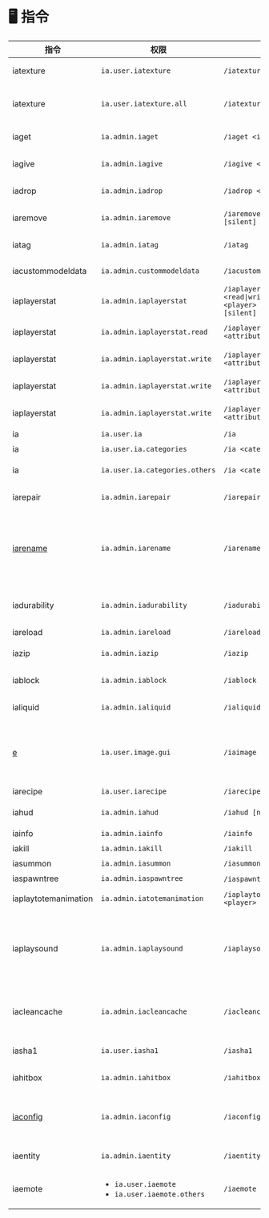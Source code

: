 # 🖥 指令

<table><thead><tr><th width="159">指令</th><th>权限</th><th width="256">用法</th><th>描述</th></tr></thead><tbody><tr><td>iatexture</td><td><code>ia.user.iatexture</code></td><td><code>/iatexture</code></td><td>强制客户端重新加载资源包</td></tr><tr><td>iatexture</td><td><code>ia.user.iatexture.all</code></td><td><code>/iatexture [all|player]</code></td><td>强制客户端重新加载资源包（某个玩家或所有人）</td></tr><tr><td>iaget</td><td><code>ia.admin.iaget</code></td><td><code>/iaget &#x3C;item> [amount]</code></td><td>通过命名空间 ID 或 ID 获取自定义物品</td></tr><tr><td>iagive</td><td><code>ia.admin.iagive</code></td><td><code>/iagive &#x3C;item> [amount] [silent]</code></td><td>将自定义物品给予玩家</td></tr><tr><td>iadrop</td><td><code>ia.admin.iadrop</code></td><td><code>/iadrop &#x3C;item> [amount]</code></td><td>在坐标处或玩家位置投放自定义物品</td></tr><tr><td>iaremove</td><td><code>ia.admin.iaremove</code></td><td><code>/iaremove &#x3C;item> [amount] [silent]</code></td><td>从玩家背包中移除自定义物品</td></tr><tr><td>iatag</td><td><code>ia.admin.iatag</code></td><td><code>/iatag</code></td><td>显示自定义物品的调试信息</td></tr><tr><td>iacustommodeldata</td><td><code>ia.admin.custommodeldata</code></td><td><code>/iacustommodeldata</code></td><td>显示自定义物品的 CustomModelData</td></tr><tr><td>iaplayerstat</td><td><code>ia.admin.iaplayerstat</code></td><td><code>/iaplayerstat &#x3C;read|write|increment|decrement> &#x3C;player> &#x3C;attribute> [value] [silent]</code></td><td>访问该命令</td></tr><tr><td>iaplayerstat</td><td><code>ia.admin.iaplayerstat.read</code></td><td><code>/iaplayerstat &#x3C;read> &#x3C;player> &#x3C;attribute></code></td><td>读取自定义玩家状态值</td></tr><tr><td>iaplayerstat</td><td><code>ia.admin.iaplayerstat.write</code></td><td><code>/iaplayerstat write &#x3C;player> &#x3C;attribute> &#x3C;value> [silent]</code></td><td>设置自定义玩家状态值（并更新HUD）</td></tr><tr><td>iaplayerstat</td><td><code>ia.admin.iaplayerstat.write</code></td><td><code>/iaplayerstat increment &#x3C;player> &#x3C;attribute> &#x3C;amount> [silent]</code></td><td>递增自定义玩家状态值（并更新HUD）</td></tr><tr><td>iaplayerstat</td><td><code>ia.admin.iaplayerstat.write</code></td><td><code>/iaplayerstat decrement &#x3C;player> &#x3C;attribute> &#x3C;amount> [silent]</code></td><td>递减自定义玩家状态值（并更新HUD）</td></tr><tr><td>ia</td><td><code>ia.user.ia</code></td><td><code>/ia</code></td><td>打开物品列表GUI</td></tr><tr><td>ia</td><td><code>ia.user.ia.categories</code></td><td><code>/ia &#x3C;category></code></td><td>打开物品类别GUI</td></tr><tr><td>ia</td><td><code>ia.user.ia.categories.others</code></td><td><code>/ia &#x3C;category> [player]</code></td><td>为其他用户打开物品类别GUI</td></tr><tr><td>iarepair</td><td><code>ia.admin.iarepair</code></td><td><code>/iarepair</code></td><td>修复当前物品（原版或自定义）</td></tr><tr><td><a href="iarename.md">iarename</a></td><td><code>ia.admin.iarename</code></td><td><code>/iarename &#x3C;name></code></td><td>重命名当前物品（原版或自定义）。支持表情符号（font_images）和ItemsAdder文本效果。</td></tr><tr><td>iadurability</td><td><code>ia.admin.iadurability</code></td><td><code>/iadurability</code></td><td>修改当前物品的耐久度（原版或自定义）</td></tr><tr><td>iareload</td><td><code>ia.admin.iareload</code></td><td><code>/iareload</code></td><td>重新加载配置文件</td></tr><tr><td>iazip</td><td><code>ia.admin.iazip</code></td><td><code>/iazip</code></td><td>执行 /iareload 并生成包文件</td></tr><tr><td>iablock</td><td><code>ia.admin.iablock</code></td><td><code>/iablock</code></td><td>显示你正在查看的方块信息</td></tr><tr><td>ialiquid</td><td><code>ia.admin.ialiquid</code></td><td><code>/ialiquid [x] [y] [z]</code></td><td>显示你正在查看的液体信息</td></tr><tr><td><a href="iaimage.md">e</a></td><td><code>ia.user.image.gui</code></td><td><code>/iaimage</code></td><td>显示字体图像列表（表情符号、HUD等）。还可以用于发送带有表情符号自动补全的消息。</td></tr><tr><td>iarecipe</td><td><code>ia.user.iarecipe</code></td><td><code>/iarecipe [item]</code></td><td>显示物品配方GUI</td></tr><tr><td>iahud</td><td><code>ia.admin.iahud</code></td><td><code>/iahud [name]</code></td><td>通过命名空间ID强制显示/隐藏HUD</td></tr><tr><td>iainfo</td><td><code>ia.admin.iainfo</code></td><td><code>/iainfo</code></td><td>显示插件信息</td></tr><tr><td>iakill</td><td><code>ia.admin.iakill</code></td><td><code>/iakill</code></td><td>杀死自定义怪物</td></tr><tr><td>iasummon</td><td><code>ia.admin.iasummon</code></td><td><code>/iasummon [amount]</code></td><td>生成自定义怪物</td></tr><tr><td>iaspawntree</td><td><code>ia.admin.iaspawntree</code></td><td><code>/iaspawntree</code> &#x3C;tree></td><td>生成自定义树</td></tr><tr><td>iaplaytotemanimation</td><td><code>ia.admin.iatotemanimation</code></td><td><code>/iaplaytotemanimation &#x3C;totem> &#x3C;player></code></td><td>展示不死图腾动画(totem_animation)</td></tr><tr><td>iaplaysound</td><td><code>ia.admin.iaplaysound</code></td><td><code>/iaplaysound &#x3C;sound> &#x3C;player></code></td><td>播放ItemsAdder音效。<br>在控制台中使用很有用，因为原版/playsound在控制台中有bug。</td></tr><tr><td>iacleancache</td><td><code>ia.admin.iacleancache</code></td><td><code>/iacleancache</code></td><td>清理缓存中未使用的ID，允许它们被将来添加的方块/物品使用。</td></tr><tr><td>iasha1</td><td><code>ia.user.iasha1</code></td><td><code>/iasha1</code></td><td>计算当前资源包的sha1值。</td></tr><tr><td>iahitbox</td><td><code>ia.admin.iahitbox</code></td><td><code>/iahitbox</code></td><td>显示放置家具的碰撞箱。</td></tr><tr><td><a href="iaconfig.md">iaconfig</a></td><td><code>ia.admin.iaconfig</code></td><td><code>/iaconfig</code></td><td>执行插件配置相关操作的主要命令。<br>阅读<a href="iaconfig.md">此处</a>了解更多信息。</td></tr><tr><td>iaentity</td><td><code>ia.admin.iaentity</code></td><td><code>/iaentity</code></td><td>管理自定义实体的主要命令。</td></tr><tr><td>iaemote</td><td><ul><li><code>ia.user.iaemote</code></li><li><code>ia.user.iaemote.others</code></li></ul></td><td><code>/iaemote &#x3C;emote> [player]</code></td><td>播放自定义玩家动画。</td></tr></tbody></table>



